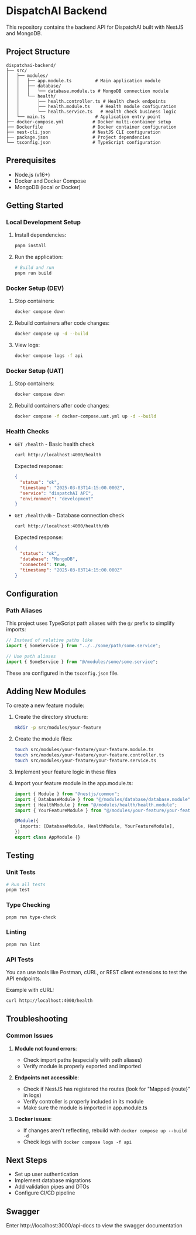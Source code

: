 # DispatchAI Backend

This repository contains the backend API for DispatchAI built with NestJS and MongoDB.

## Project Structure

```
dispatchai-backend/
├── src/
│   ├── modules/
│   │   ├── app.module.ts         # Main application module
│   │   ├── database/
│   │   │   └── database.module.ts # MongoDB connection module
│   │   └── health/
│   │       ├── health.controller.ts # Health check endpoints
│   │       ├── health.module.ts    # Health module configuration
│   │       └── health.service.ts   # Health check business logic
│   └── main.ts                   # Application entry point
├── docker-compose.yml           # Docker multi-container setup
├── Dockerfile                   # Docker container configuration
├── nest-cli.json                # NestJS CLI configuration
├── package.json                 # Project dependencies
└── tsconfig.json                # TypeScript configuration
```

## Prerequisites

- Node.js (v16+)
- Docker and Docker Compose
- MongoDB (local or Docker)

## Getting Started

### Local Development Setup

1. Install dependencies:

   ```bash
   pnpm install
   ```

2. Run the application:

   ```bash
   # Build and run
   pnpm run build
   ```

### Docker Setup (DEV)

1. Stop containers:

   ```bash
   docker compose down
   ```

2. Rebuild containers after code changes:

   ```bash
   docker compose up -d --build 
   ```

3. View logs:
   ```bash
   docker compose logs -f api
   ```

### Docker Setup (UAT)

1. Stop containers:

   ```bash
   docker compose down
   ```

2. Rebuild containers after code changes:
   ```bash
   docker compose -f docker-compose.uat.yml up -d --build
   ```

### Health Checks

- `GET /health` - Basic health check


  ```bash
  curl http://localhost:4000/health
  ```

  Expected response:

  ```json
  {
    "status": "ok",
    "timestamp": "2025-03-03T14:15:00.000Z",
    "service": "dispatchAI API",
    "environment": "development"
  }
  ```

- `GET /health/db` - Database connection check
  ```bash
  curl http://localhost:4000/health/db
  ```
  Expected response:
  ```json
  {
    "status": "ok",
    "database": "MongoDB",
    "connected": true,
    "timestamp": "2025-03-03T14:15:00.000Z"
  }
  ```

## Configuration

### Path Aliases

This project uses TypeScript path aliases with the `@/` prefix to simplify imports:

```typescript
// Instead of relative paths like
import { SomeService } from "../../some/path/some.service";

// Use path aliases
import { SomeService } from "@/modules/some/some.service";
```

These are configured in the `tsconfig.json` file.

## Adding New Modules

To create a new feature module:

1. Create the directory structure:

   ```bash
   mkdir -p src/modules/your-feature
   ```

2. Create the module files:

   ```bash
   touch src/modules/your-feature/your-feature.module.ts
   touch src/modules/your-feature/your-feature.controller.ts
   touch src/modules/your-feature/your-feature.service.ts
   ```

3. Implement your feature logic in these files

4. Import your feature module in the app.module.ts:

   ```typescript
   import { Module } from "@nestjs/common";
   import { DatabaseModule } from "@/modules/database/database.module";
   import { HealthModule } from "@/modules/health/health.module";
   import { YourFeatureModule } from "@/modules/your-feature/your-feature.module";

   @Module({
     imports: [DatabaseModule, HealthModule, YourFeatureModule],
   })
   export class AppModule {}
   ```

## Testing

### Unit Tests

```bash
# Run all tests
pnpm test
```

### Type Checking

```bash
pnpm run type-check
```

### Linting

```bash
pnpm run lint
```

### API Tests

You can use tools like Postman, cURL, or REST client extensions to test the API endpoints.

Example with cURL:

```bash
curl http://localhost:4000/health
```

## Troubleshooting

### Common Issues

1. **Module not found errors**:

   - Check import paths (especially with path aliases)
   - Verify module is properly exported and imported

2. **Endpoints not accessible**:

   - Check if NestJS has registered the routes (look for "Mapped {route}" in logs)
   - Verify controller is properly included in its module
   - Make sure the module is imported in app.module.ts

3. **Docker issues**:
   - If changes aren't reflecting, rebuild with `docker compose up --build -d`
   - Check logs with `docker compose logs -f api`

## Next Steps

- Set up user authentication
- Implement database migrations
- Add validation pipes and DTOs
- Configure CI/CD pipeline

## Swagger

Enter http://localhost:3000/api-docs to view the swagger documentation
